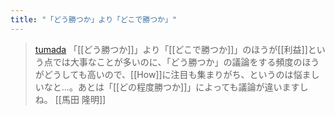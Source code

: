 ```yaml
---
title: "「どう勝つか」より「どこで勝つか」"
---
```


> [tumada](https://twitter.com/tumada/status/1782799007951298630) 「[[どう勝つか]]」より「[[どこで勝つか]]」のほうが[[利益]]という点では大事なことが多いのに、「どう勝つか」の議論をする頻度のほうがどうしても高いので、[[How]]に注目も集まりがち、というのは悩ましいなと…。あとは「[[どの程度勝つか]]」によっても議論が違いますしね。
[[馬田 隆明]]
